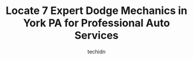 ---
layout: ampstory
image: https://images.unsplash.com/photo-1629661414961-62b0d03007ab?ixlib=rb-4.0.3&ixid=MnwxMjA3fDB8MHxwaG90by1wYWdlfHx8fGVufDB8fHx8&auto=format&fit=crop&w=640&h=853&q=80
author: techidn
featured: false
description: When it comes to maintaining and repairing your vehicle in York PA, USA, you deserve nothing but the best. Thats why the 7 best Dodge Mechanic in the area are here to offer their expertise,
title: Locate 7 Expert Dodge Mechanics in York PA for Professional Auto Services
cover:
   title: Locate 7 Expert Dodge Mechanics in York PA for Professional Auto Services
   subtitle: Rickpate
   background: https://images.unsplash.com/photo-1629661414961-62b0d03007ab?ixlib=rb-4.0.3&ixid=MnwxMjA3fDB8MHxwaG90by1wYWdlfHx8fGVufDB8fHx8&auto=format&fit=crop&w=640&h=853&q=80

pages: 
 - layout: thirds
   top: <h1>#1 Meineke Car Care Center</h1>
   bottom: "<p>Used this location for about 3-4 visits.Ive received oils changes, Inspections, check engine light and even called with some basic car questions. CJ is always great wi</p>"
   background: https://www.knot35.com/toplist/wp-content/uploads/2023/06/best-dodge-mechanic-1-in-york-pa-1685837244.png
   backgroundblur: true
 - layout: thirds
   top: <h1>#2 Team One Auto Group</h1>
   bottom: "<p>440 Loucks Rd, York, PA 17404, United States</p>"
   background: https://www.knot35.com/toplist/wp-content/uploads/2023/06/best-dodge-mechanic-2-in-york-pa-1685837245.jpeg
   cta:
      link: https://www.knot35.com/toplist/locate-7-expert-dodge-mechanics-in-york-pa-for-professional-auto-services/
      text: Locate 7 Expert Dodge Mechanics in York PA for Professional Auto Services
 - layout: thirds
   top: <h1>#3 Carmart Automotive</h1>
   bottom: "<p>147 Hamilton Ave, York, PA 17401, United States</p>"
   background: https://www.knot35.com/toplist/wp-content/uploads/2023/06/best-dodge-mechanic-3-in-york-pa-1685837245.jpeg
   cta:
      link: https://www.knot35.com/toplist/locate-7-expert-dodge-mechanics-in-york-pa-for-professional-auto-services/
      text: Locate 7 Expert Dodge Mechanics in York PA for Professional Auto Services
 - layout: thirds
   top: <h1>#4 Geos Auto Repair LLC</h1>
   bottom: "<p>245 E Philadelphia St, York, PA 17403, United States</p>"
   background: https://images.unsplash.com/photo-1613843873231-1447db182f97?ixlib=rb-4.0.3&ixid=MnwxMjA3fDB8MHxwaG90by1wYWdlfHx8fGVufDB8fHx8&auto=format&fit=crop&w=640&h=853&q=80
   cta:
      link: https://www.knot35.com/toplist/locate-7-expert-dodge-mechanics-in-york-pa-for-professional-auto-services/
      text: Locate 7 Expert Dodge Mechanics in York PA for Professional Auto Services
 - layout: thirds
   top: <h1>#5 Andersons Service Center</h1>
   bottom: "<p>1214 W Market St, York, PA 17404, United States</p>"
   background: https://images.unsplash.com/photo-1518640467707-6811f4a6ab73?ixlib=rb-4.0.3&ixid=MnwxMjA3fDB8MHxwaG90by1wYWdlfHx8fGVufDB8fHx8&auto=format&fit=crop&w=640&h=853&q=80
   cta:
      link: https://www.knot35.com/toplist/locate-7-expert-dodge-mechanics-in-york-pa-for-professional-auto-services/
      text: Locate 7 Expert Dodge Mechanics in York PA for Professional Auto Services
 - layout: thirds
   top: <h1>#6 Pilgrims Car Care Center</h1>
   bottom: "<p>367 Rose Ave, York, PA 17401, United States</p>"
   background: https://images.unsplash.com/photo-1549241520-425e3dfc01cb?ixlib=rb-4.0.3&ixid=MnwxMjA3fDB8MHxwaG90by1wYWdlfHx8fGVufDB8fHx8&auto=format&fit=crop&w=640&h=853&q=80
   cta:
      link: https://www.knot35.com/toplist/locate-7-expert-dodge-mechanics-in-york-pa-for-professional-auto-services/
      text: Locate 7 Expert Dodge Mechanics in York PA for Professional Auto Services
 - layout: thirds
   top: <h1>#7 Rodneys Auto Repair Shop</h1>
   bottom: "<p>450 N George St, York, PA 17401, United States</p>"
   background: https://images.unsplash.com/photo-1608501821300-4f99e58bba77?ixlib=rb-4.0.3&ixid=MnwxMjA3fDB8MHxwaG90by1wYWdlfHx8fGVufDB8fHx8&auto=format&fit=crop&w=640&h=853&q=80
   cta:
      link: https://www.knot35.com/toplist/locate-7-expert-dodge-mechanics-in-york-pa-for-professional-auto-services/
      text: Locate 7 Expert Dodge Mechanics in York PA for Professional Auto Services
 - layout: thirds
   middle: Continue reading...
   background: https://images.unsplash.com/photo-1597773150796-e5c14ebecbf5?ixlib=rb-4.0.3&ixid=MnwxMjA3fDB8MHxwaG90by1wYWdlfHx8fGVufDB8fHx8&auto=format&fit=crop&w=640&h=853&q=80
   cta:
      link: https://www.knot35.com/toplist/locate-7-expert-dodge-mechanics-in-york-pa-for-professional-auto-services/
      text: Locate 7 Expert Dodge Mechanics in York PA for Professional Auto Services
      
---